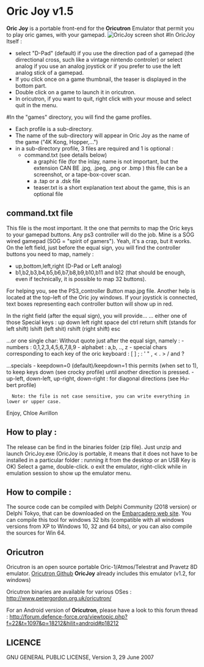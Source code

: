 Oric Joy v1.5
=============
**Oric Joy** is a portable front-end for the **Oricutron** Emulator that permit you to play oric games, with your gamepad.
![OricJoy screen shot](/screenshot.png)
#In OricJoy Itself :
- select "D-Pad" (default) if you use the direction pad of a gamepad (the dirrectional cross, such like a vintage nintendo controler)
  or select analog if you use an analog joystick or if you prefer to use the left analog stick of a gamepad.
- If you click once on a game thumbnail, the teaser is displayed in the bottom part.
- Double click on a game to launch it in oricutron.
- In oricutron, if you want to quit, right click with your mouse and select quit in the menu.

#In the "games" directory, 
you will find the game profiles.
- Each profile is a sub-directory.
- The name of the sub-directory will appear in Oric Joy as the name of the game ("4K Kong, Hopper,...")
- in a sub-directory profile, 3 files are required and 1 is optional :
	- command.txt (see details below)
        - a graphic file (for the inlay, name is not important, but the extension CAN BE .jpg, .jpeg, .png or .bmp )
          this file can be a screenshot, or a tape-box-cover scan.
        - a .tap or a .dsk file
        - teaser.txt is a short explanation text about the game, this is an optional file
   
command.txt file
----------------
This file is the most important. It the one that permits to map the Oric keys to your gamepad buttons.
Any ps3 controller will do the job. Mine is a SOG wired gamepad (SOG = "spirit of gamers"). Yeah, it's a crap, but it works.
On the left field, just before the equal sign, you will find the controller buttons you need to map, namely :
  - up,bottom,left,right (D-Pad or Left analog)
  - b1,b2,b3,b4,b5,b6,b7,b8,b9,b10,b11 and b12 (that should be enough, even if technically, it is possible to map 32 buttons).
  
For helping you, see the PS3_controller Button map.jpg file.
Another help is located at the top-left of the Oric joy windows. If your joystick is connected, text boxes representing each controller button will show up in red.

In the right field (after the equal sign), you will provide...
    ... either one of those Special keys :
	up
	down
	left
	right
	space
	del
	ctrl
	return
	shift (stands for left shift)
	lshift (left shit)
	rshift (right shift)
	esc

   ...or one single char:
      Without quote just after the equal sign, namely :
         - numbers : 0,1,2,3,4,5,6,7,8,9
         - alphabet : a,b, .., z
         - special chars corresponding to each key of the oric keyboard : [ ] ; : ' " , < . > / and ?

   ...specials
      - keepdown=0 (default)/keepdown=1
           this permits (when set to 1), to keep keys down (see crocky profile) until another direction is pressed.
      - up-left, down-left, up-right, down-right : for diagonal directions (see Hu-bert profile)

      Note: the file is not case sensitive, you can write everything in lower or upper case.


Enjoy,
Chloe Avrillon
## How to play :
The release can be find in the binaries folder (zip file).
Just unzip and launch OricJoy.exe (OricJoy is portable, it means that it does not have to be installed in a particular folder : running it from the desktop or an USB Key is OK)
Select a game, double-click.
o exit the emulator, right-click while in emulation session to show up the emulator menu.

## How to compile :
The source code can be compiled with Delphi Community (2018 version) or Delphi Tokyo, that can be downloaded on the [Embarcadero web site](https://www.embarcadero.com/products/delphi/starter).
You can compile this tool for windows 32 bits (compatible with all windows versions from XP to Windows 10, 32 and 64 bits), or you can also compile the sources for Win 64.

## Oricutron
Oricutron is an open source portable Oric-1/Atmos/Telestrat and Pravetz 8D emulator.
[Oricutron Github](https://github.com/pete-gordon/oricutron)
**OricJoy** already includes this emulator (v1.2, for windows)

Oricutron binaries are available for various OSes :
http://www.petergordon.org.uk/oricutron/

For an Android version of **Oricutron**, please have a look to this forum thread :
http://forum.defence-force.org/viewtopic.php?f=22&t=1097&p=18212&hilit=android#p18212

## LICENCE
GNU GENERAL PUBLIC LICENSE, Version 3, 29 June 2007
